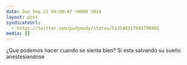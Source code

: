 ```yaml
---
date: Sun Sep 21 04:08:47 +0000 2014
layout: post
syndicateUrl:
  - https://twitter.com/pudymody/status/513540317891796992
media: []
---
```

¿Que podemos hacer cuando se sienta bien? Si esta salvando su sueño anestesiandose

